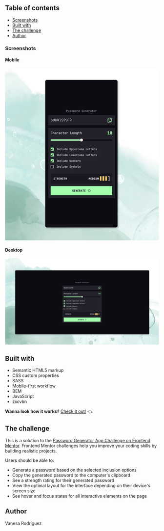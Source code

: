 ## Table of contents
- [Screenshots](#screenshots)
- [Built with](#built-with)
- [The challenge](#the-challenge)
- [Author](#author)


### Screenshots

#### Mobile
![Diseño para móvil](screenshot/mobile-passgenerator.png)

#### Desktop
![Diseño para escritorio](screenshot/desktop-passgenerator.png)


## Built with
- Semantic HTML5 markup
- CSS custom properties
- SASS
- Mobile-first workflow
- BEM
- JavaScript
- zxcvbn


**Wanna look how it works?** 
[Check it out!](https://vanesa-r.github.io/password-generator/) :point_left:



## The challenge
This is a solution to the [Password Generator App Challenge on Frontend Mentor](https://www.frontendmentor.io/challenges/password-generator-app-Mr8CLycqjh). Frontend Mentor challenges help you improve your coding skills by building realistic projects.


Users should be able to:

- Generate a password based on the selected inclusion options
- Copy the generated password to the computer's clipboard
- See a strength rating for their generated password
- View the optimal layout for the interface depending on their device's screen size
- See hover and focus states for all interactive elements on the page


## Author

Vanesa Rodríguez
